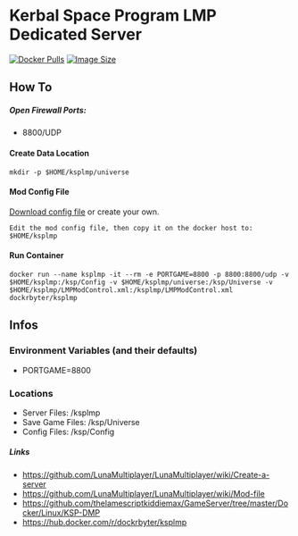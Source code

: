# Kerbal Space Program LMP Dedicated Server
[![Docker Pulls](https://img.shields.io/docker/pulls/dockrbyter/ksplmp.svg)](https://hub.docker.com/r/dockrbyter/ksplmp)
[![Image Size](https://img.shields.io/docker/image-size/dockrbyter/ksplmp.svg)](https://hub.docker.com/r/dockrbyter/ksplmp)
## How To

##### Open Firewall Ports:
 - 8800/UDP

#### Create Data Location
```
mkdir -p $HOME/ksplmp/universe
 ```

#### Mod Config File

[Download config file](https://gist.github.com/thelamescriptkiddiemax/cb350ba360308b7488f3521fe18ca339) or create your own.

```
Edit the mod config file, then copy it on the docker host to:
$HOME/ksplmp
 ```

#### Run Container
```
docker run --name ksplmp -it --rm -e PORTGAME=8800 -p 8800:8800/udp -v $HOME/ksplmp:/ksp/Config -v $HOME/ksplmp/universe:/ksp/Universe -v $HOME/ksplmp/LMPModControl.xml:/ksplmp/LMPModControl.xml dockrbyter/ksplmp
 ```

## Infos

### Environment Variables (and their defaults)
 - PORTGAME=8800

### Locations
 - Server Files: /ksplmp
 - Save Game Files: /ksp/Universe
 - Config Files: /ksp/Config

##### Links
 - https://github.com/LunaMultiplayer/LunaMultiplayer/wiki/Create-a-server
 - https://github.com/LunaMultiplayer/LunaMultiplayer/wiki/Mod-file
 - https://github.com/thelamescriptkiddiemax/GameServer/tree/master/Docker/Linux/KSP-DMP
 - https://hub.docker.com/r/dockrbyter/ksplmp
